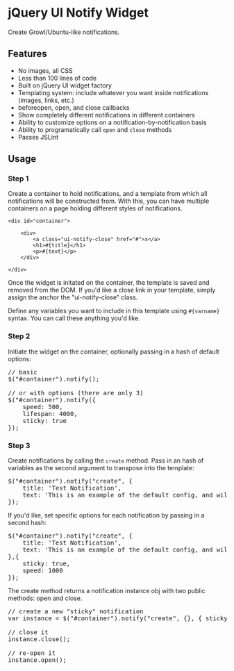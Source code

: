 # jQuery UI Notify Widget

Create Growl/Ubuntu-like notifications.

## Features

- No images, all CSS
- Less than 100 lines of code
- Built on jQuery UI widget factory
- Templating system: include whatever you want inside notifications (images, links, etc.)
- beforeopen, open, and close callbacks
- Show completely different notifications in different containers
- Ability to customize options on a notification-by-notification basis
- Ability to programatically call `open` and `close` methods
- Passes JSLint

## Usage

### Step 1
Create a container to hold notifications, and a template from which all notifications will be constructed from.  With this,
you can have multiple containers on a page holding different styles of notifications.

	<div id="container">

		<div>
			<a class="ui-notify-close" href="#">x</a>
			<h1>#{title}</h1>
			<p>#{text}</p>
		</div>
	
	</div>

Once the widget is initated on the container, the template is saved and removed from the DOM.  If you'd like a close link in your template,
simply assign the anchor the "ui-notify-close" class.

Define any variables you want to include in this template using `#{varname}` syntax.  You can call these anything you'd like.

### Step 2

Initiate the widget on the container, optionally passing in a hash of default options:

<pre>
// basic
$("#container").notify();

// or with options (there are only 3)
$("#container").notify({
	speed: 500,
	lifespan: 4000,
	sticky: true
});
</pre>

### Step 3
Create notifications by calling the `create` method.  Pass in an hash of variables as the second argument to transpose into the template:

<pre>
$("#container").notify("create", {
	title: 'Test Notification',
	text: 'This is an example of the default config, and will fade out after five seconds.'
});
</pre>

If you'd like, set specific options for each notification by passing in a second hash:

<pre>
$("#container").notify("create", {
	title: 'Test Notification',
	text: 'This is an example of the default config, and will fade out after five seconds.'
},{
	sticky: true,
	speed: 1000
});
</pre>

The create method returns a notification instance obj with two public methods: open and close.

<pre>
// create a new "sticky" notification
var instance = $("#container").notify("create", {}, { sticky:true });

// close it
instance.close();

// re-open it
instance.open();
</pre>

